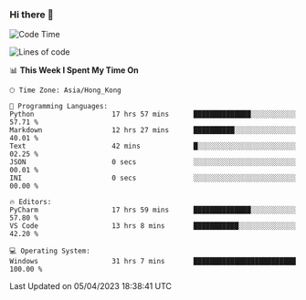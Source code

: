 ### Hi there 👋

<!--
**RoiexLee/RoiexLee** is a ✨ _special_ ✨ repository because its `README.md` (this file) appears on your GitHub profile.

Here are some ideas to get you started:

- 🔭 I’m currently working on ...
- 🌱 I’m currently learning ...
- 👯 I’m looking to collaborate on ...
- 🤔 I’m looking for help with ...
- 💬 Ask me about ...
- 📫 How to reach me: ...
- 😄 Pronouns: ...
- ⚡ Fun fact: ...
-->

<!--START_SECTION:waka-->
![Code Time](http://img.shields.io/badge/Code%20Time-203%20hrs%2053%20mins-blue)

![Lines of code](https://img.shields.io/badge/From%20Hello%20World%20I%27ve%20Written-35.2%20thousand%20lines%20of%20code-blue)

📊 **This Week I Spent My Time On** 

```text
🕑︎ Time Zone: Asia/Hong_Kong

💬 Programming Languages: 
Python                   17 hrs 57 mins      ██████████████░░░░░░░░░░░   57.71 % 
Markdown                 12 hrs 27 mins      ██████████░░░░░░░░░░░░░░░   40.01 % 
Text                     42 mins             █░░░░░░░░░░░░░░░░░░░░░░░░   02.25 % 
JSON                     0 secs              ░░░░░░░░░░░░░░░░░░░░░░░░░   00.01 % 
INI                      0 secs              ░░░░░░░░░░░░░░░░░░░░░░░░░   00.00 % 

🔥 Editors: 
PyCharm                  17 hrs 59 mins      ██████████████░░░░░░░░░░░   57.80 % 
VS Code                  13 hrs 8 mins       ███████████░░░░░░░░░░░░░░   42.20 % 

💻 Operating System: 
Windows                  31 hrs 7 mins       █████████████████████████   100.00 % 
```


 Last Updated on 05/04/2023 18:38:41 UTC
<!--END_SECTION:waka-->
